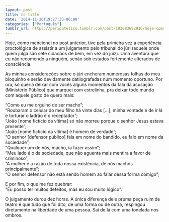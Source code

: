 ```yaml
---
layout: post
title: no title
date: '2014-11-26T19:27:33-06:00'
categories: ["Português"]
tumblr_url: https://peripatetico.tumblr.com/post/103683692916/hoje-como-mencionei-no-post-anterior-tive-pela
---
```

Hoje, como mencionei no post anterior, tive pela primeira vez a experiência proctológica de assistir a um julgamento pelo tribunal do júri (aquele onde quem julga são sete cidadãos de bem, em vez do juiz). Uma aventura que eu não recomendo a ninguém, senão sob estados fortemente alterados de consciência.  
  
As minhas considerações sobre o júri encheram numerosas folhas do meu bloquinho e serão devidamente datilografadas num momento oportuno. Por ora, só queria deixar com vocês alguns momentos da fala da acusação (Ministério Público) que marquei com estrelinha, pra deixar todo mundo com aquele gosto de quero mais:  
  
“Como eu me orgulho de ser macho”;  
“Roubaram o celular do meu filho há vinte dias […], minha vontade é de ir lá e torturar o ladrão e o receptador”;  
“João [nome fictício da vítima] só não morreu porque o senhor Jesus estava presente”;  
“João [nome fictício da vítima] é homem de verdade”;  
“O senhor [defensor público] fala em nome do bandido, eu falo em nome da sociedade”;  
“Qualquer um de nós, macho, ia fazer assim”;  
“Meu lado é o da sociedade, que não aguenta mais mentira a favor de criminoso”;  
“A mulher é a razão de toda nossa existência, de nós machos principalmente”;  
“O senhor defensor não está sendo homem ao falar dessa forma comigo”;  
  
E por fim, o que me fez quebrar:  
“Eu posso ter muitos defeitos, mas eu sou muito lógico”.  
  
O julgamento durou dez horas. A única diferença dele pruma peça ruim de teatro é que tudo que foi dito, de uma forma ou de outra, respingou diretamente na liberdade de uma pessoa. Saí de lá com uma tonelada nos ombros.

